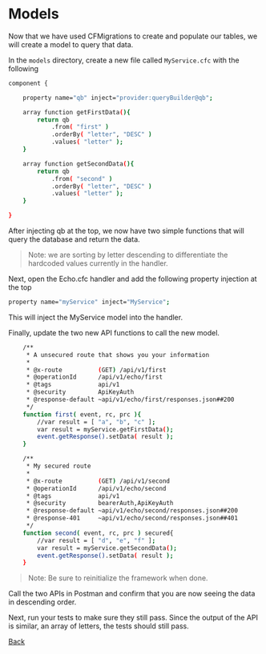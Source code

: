 # Models

Now that we have used CFMigrations to create and populate our tables, we will create a model to query that data.

In the `models` directory, create a new file called `MyService.cfc` with the following

```bash
component {

	property name="qb" inject="provider:queryBuilder@qb";

	array function getFirstData(){
		return qb
			.from( "first" )
			.orderBy( "letter", "DESC" )
			.values( "letter" );
	}

	array function getSecondData(){
		return qb
			.from( "second" )
			.orderBy( "letter", "DESC" )
			.values( "letter" );
	}

}
```

After injecting qb at the top, we now have two simple functions that will query the database and return the data.

> Note: we are sorting by letter descending to differentiate the hardcoded values currently in the handler.

Next, open the Echo.cfc handler and add the following property injection at the top

```bash
property name="myService" inject="MyService";
```

This will inject the MyService model into the handler.

Finally, update the two new API functions to call the new model.

```bash
	/**
	 * A unsecured route that shows you your information
	 *
	 * @x-route          (GET) /api/v1/first
	 * @operationId      /api/v1/echo/first
	 * @tags             api/v1
	 * @security         ApiKeyAuth
	 * @response-default ~api/v1/echo/first/responses.json##200
	 */
	function first( event, rc, prc ){
		//var result = [ "a", "b", "c" ];
		var result = myService.getFirstData();
		event.getResponse().setData( result );
	}

	/**
	 * My secured route
	 *
	 * @x-route          (GET) /api/v1/second
	 * @operationId      /api/v1/echo/second
	 * @tags             api/v1
	 * @security         bearerAuth,ApiKeyAuth
	 * @response-default ~api/v1/echo/second/responses.json##200
	 * @response-401     ~api/v1/echo/second/responses.json##401
	 */
	function second( event, rc, prc ) secured{
		//var result = [ "d", "e", "f" ];
		var result = myService.getSecondData();
		event.getResponse().setData( result );
	}
```

> Note: Be sure to reinitialize the framework when done.

Call the two APIs in Postman and confirm that you are now seeing the data in descending order.

Next, run your tests to make sure they still pass. Since the output of the API is similar, an array of letters, the tests should still pass.

[Back](../readMe.md)
